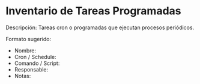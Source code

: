 # Inventario de Tareas Programadas

Descripción: Tareas cron o programadas que ejecutan procesos periódicos.

Formato sugerido:

- Nombre:
- Cron / Schedule:
- Comando / Script:
- Responsable:
- Notas:
